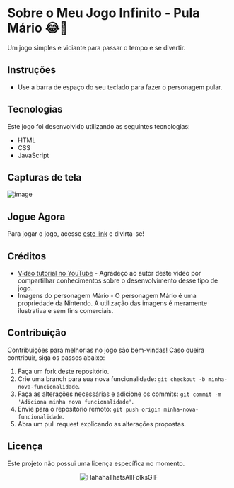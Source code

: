 # Sobre o Meu Jogo Infinito - Pula Mário 😂🤣

Um jogo simples e viciante para passar o tempo e se divertir.

## Instruções

- Use a barra de espaço do seu teclado para fazer o personagem pular.

## Tecnologias

Este jogo foi desenvolvido utilizando as seguintes tecnologias:

- HTML
- CSS
- JavaScript

## Capturas de tela

![image](https://github.com/CamiloACarvalho/CamiloACarvalho.github.io/assets/111397870/ca5d69dd-6b8b-4eca-bb49-c7d920f13fcc)

## Jogue Agora

Para jogar o jogo, acesse [este link](https://camiloacarvalho.github.io/) e divirta-se!

## Créditos

- [Vídeo tutorial no YouTube]([https://www.youtube.com/exemplo](https://camiloacarvalho.github.io/)) - Agradeço ao autor deste vídeo por compartilhar conhecimentos sobre o desenvolvimento desse tipo de jogo.
- Imagens do personagem Mário - O personagem Mário é uma propriedade da Nintendo. A utilização das imagens é meramente ilustrativa e sem fins comerciais.

## Contribuição

Contribuições para melhorias no jogo são bem-vindas! Caso queira contribuir, siga os passos abaixo:

1. Faça um fork deste repositório.
2. Crie uma branch para sua nova funcionalidade: `git checkout -b minha-nova-funcionalidade`.
3. Faça as alterações necessárias e adicione os commits: `git commit -m 'Adiciona minha nova funcionalidade'`.
4. Envie para o repositório remoto: `git push origin minha-nova-funcionalidade`.
5. Abra um pull request explicando as alterações propostas.

## Licença

Este projeto não possui uma licença específica no momento. 


<div align="center">

![HahahaThatsAllFolksGIF](https://user-images.githubusercontent.com/111397870/191869320-5b743ca6-adb7-40fc-aeaf-f7a727cfd016.gif)
